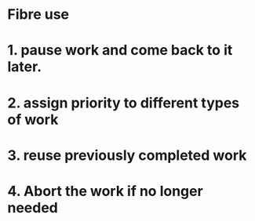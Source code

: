 # Fibre use #

# 1. pause work and come back to it later.
# 2. assign priority to different types of work
# 3. reuse previously completed work
# 4. Abort the work if no longer needed